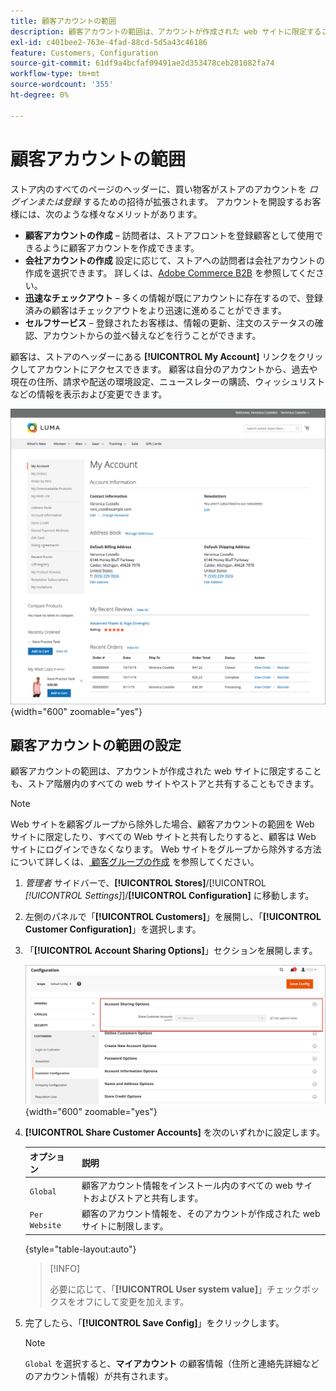```yaml
---
title: 顧客アカウントの範囲
description: 顧客アカウントの範囲は、アカウントが作成された web サイトに限定することも、ストア階層内のすべての web サイトやストアと共有することもできます。
exl-id: c401bee2-763e-4fad-88cd-5d5a43c46186
feature: Customers, Configuration
source-git-commit: 61df9a4bcfaf09491ae2d353478ceb281082fa74
workflow-type: tm+mt
source-wordcount: '355'
ht-degree: 0%

---
```


# 顧客アカウントの範囲

ストア内のすべてのページのヘッダーに、買い物客がストアのアカウントを _ログインまたは登録_ するための招待が拡張されます。 アカウントを開設するお客様には、次のような様々なメリットがあります。

* **顧客アカウントの作成** – 訪問者は、ストアフロントを登録顧客として使用できるように顧客アカウントを作成できます。
* **会社アカウントの作成** 設定に応じて、ストアへの訪問者は会社アカウントの作成を選択できます。 詳しくは、[Adobe Commerce B2B](../b2b/introduction.md) を参照してください。
* **迅速なチェックアウト** – 多くの情報が既にアカウントに存在するので、登録済みの顧客はチェックアウトをより迅速に進めることができます。
* **セルフサービス** – 登録されたお客様は、情報の更新、注文のステータスの確認、アカウントからの並べ替えなどを行うことができます。

顧客は、ストアのヘッダーにある **[!UICONTROL My Account]** リンクをクリックしてアカウントにアクセスできます。 顧客は自分のアカウントから、過去や現在の住所、請求や配送の環境設定、ニュースレターの購読、ウィッシュリストなどの情報を表示および変更できます。

![&#x200B; マイアカウント &#x200B;](assets/account-dashboard-my-account.png){width="600" zoomable="yes"}

## 顧客アカウントの範囲の設定

顧客アカウントの範囲は、アカウントが作成された web サイトに限定することも、ストア階層内のすべての web サイトやストアと共有することもできます。

>[!NOTE]
>
>Web サイトを顧客グループから除外した場合、顧客アカウントの範囲を Web サイトに限定したり、すべての Web サイトと共有したりすると、顧客は Web サイトにログインできなくなります。 Web サイトをグループから除外する方法について詳しくは、[&#x200B; 顧客グループの作成 &#x200B;](customer-groups.md#create-a-customer-group) を参照してください。

1. _管理者_ サイドバーで、**[!UICONTROL Stores]**/[!UICONTROL _[!UICONTROL Settings]_]/**[!UICONTROL Configuration]** に移動します。

1. 左側のパネルで「**[!UICONTROL Customers]**」を展開し、「**[!UICONTROL Customer Configuration]**」を選択します。

1. 「**[!UICONTROL Account Sharing Options]**」セクションを展開します。

   ![&#x200B; アカウント共有オプション &#x200B;](assets/customer-configuration-account-sharing-options.png){width="600" zoomable="yes"}

1. **[!UICONTROL Share Customer Accounts]** を次のいずれかに設定します。

   | オプション | 説明 |
   | --- | --- |
   | `Global` | 顧客アカウント情報をインストール内のすべての web サイトおよびストアと共有します。 |
   | `Per Website` | 顧客のアカウント情報を、そのアカウントが作成された web サイトに制限します。 |

   {style="table-layout:auto"}

   >[!INFO]
   >
   > 必要に応じて、「**[!UICONTROL User system value]**」チェックボックスをオフにして変更を加えます。

1. 完了したら、「**[!UICONTROL Save Config]**」をクリックします。

   >[!NOTE]
   >
   >`Global` を選択すると、**マイアカウント** の顧客情報（住所と連絡先詳細などのアカウント情報）が共有されます。
